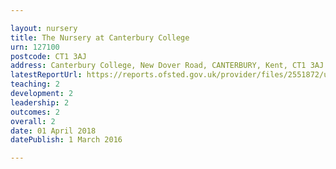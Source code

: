 ```yaml
---

layout: nursery
title: The Nursery at Canterbury College
urn: 127100
postcode: CT1 3AJ
address: Canterbury College, New Dover Road, CANTERBURY, Kent, CT1 3AJ
latestReportUrl: https://reports.ofsted.gov.uk/provider/files/2551872/urn/127100.pdf
teaching: 2
development: 2
leadership: 2
outcomes: 2
overall: 2
date: 01 April 2018 
datePublish: 1 March 2016

---
```

